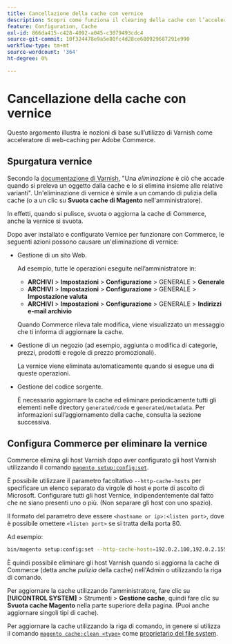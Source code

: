 ```yaml
---
title: Cancellazione della cache con vernice
description: Scopri come funziona il clearing della cache con l’acceleratore di web-caching di Varnish per Adobe Commerce. Scopri le tecniche di gestione e ottimizzazione della cache.
feature: Configuration, Cache
exl-id: 866da415-c428-4092-a045-c3079493cdc4
source-git-commit: 10f324478e9a5e80fc4d28ce680929687291e990
workflow-type: tm+mt
source-wordcount: '364'
ht-degree: 0%

---
```


# Cancellazione della cache con vernice

Questo argomento illustra le nozioni di base sull’utilizzo di Varnish come acceleratore di web-caching per Adobe Commerce.

## Spurgatura vernice

Secondo la [documentazione di Varnish](https://www.varnish-cache.org/docs/trunk/users-guide/purging.html), &quot;Una *eliminazione* è ciò che accade quando si preleva un oggetto dalla cache e lo si elimina insieme alle relative varianti&quot;. Un&#39;eliminazione di vernice è simile a un comando di pulizia della cache (o a un clic su **Svuota cache di Magento** nell&#39;amministratore).

In effetti, quando si pulisce, svuota o aggiorna la cache di Commerce, anche la vernice si svuota.

Dopo aver installato e configurato Vernice per funzionare con Commerce, le seguenti azioni possono causare un&#39;eliminazione di vernice:

- Gestione di un sito Web.

  Ad esempio, tutte le operazioni eseguite nell’amministratore in:

   - **ARCHIVI** > **Impostazioni** > **Configurazione** > GENERALE > **Generale**
   - **ARCHIVI** > **Impostazioni** > **Configurazione** > GENERALE > **Impostazione valuta**
   - **ARCHIVI** > **Impostazioni** > **Configurazione** > GENERALE > **Indirizzi e-mail archivio**

  Quando Commerce rileva tale modifica, viene visualizzato un messaggio che ti informa di aggiornare la cache.

- Gestione di un negozio (ad esempio, aggiunta o modifica di categorie, prezzi, prodotti e regole di prezzo promozionali).

  La vernice viene eliminata automaticamente quando si esegue una di queste operazioni.

- Gestione del codice sorgente.

  È necessario aggiornare la cache ed eliminare periodicamente tutti gli elementi nelle directory `generated/code` e `generated/metadata`. Per informazioni sull’aggiornamento della cache, consulta la sezione successiva.

## Configura Commerce per eliminare la vernice

Commerce elimina gli host Varnish dopo aver configurato gli host Varnish utilizzando il comando [`magento setup:config:set`](https://experienceleague.adobe.com/en/docs/commerce-operations/tools/cli-reference/commerce-on-premises#setupconfigset).

È possibile utilizzare il parametro facoltativo `--http-cache-hosts` per specificare un elenco separato da virgole di host e porte di ascolto di Microsoft. Configurare tutti gli host Vernice, indipendentemente dal fatto che ne siano presenti uno o più. (Non separare gli host con uno spazio).

Il formato del parametro deve essere `<hostname or ip>:<listen port>`, dove è possibile omettere `<listen port>` se si tratta della porta 80.

Ad esempio:

```bash
bin/magento setup:config:set --http-cache-hosts=192.0.2.100,192.0.2.155:6081
```

È quindi possibile eliminare gli host Varnish quando si aggiorna la cache di Commerce (detta anche *pulizia* della cache) nell&#39;Admin o utilizzando la riga di comando.

Per aggiornare la cache utilizzando l&#39;amministratore, fare clic su **[!UICONTROL SYSTEM]** > Strumenti > **Gestione cache**, quindi fare clic su **Svuota cache Magento** nella parte superiore della pagina. (Puoi anche aggiornare singoli tipi di cache).

Per aggiornare la cache utilizzando la riga di comando, in genere si utilizza il comando [`magento cache:clean <type>`](../cli/manage-cache.md#clean-and-flush-cache-types) come [proprietario del file system](../../installation/prerequisites/file-system/overview.md).

